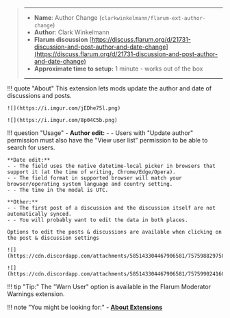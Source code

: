 > ---
> - **Name**: Author Change (`clarkwinkelmann/flarum-ext-author-change`)
> - **Author**: Clark Winkelmann
> - **Flarum discussion** [https://discuss.flarum.org/d/21731-discussion-and-post-author-and-date-change](https://discuss.flarum.org/d/21731-discussion-and-post-author-and-date-change)
> - **Approximate time to setup:** 1 minute - works out of the box
>
> ---

!!! quote "About"
    This extension lets mods update the author and date of discussions and posts.

    ![](https://i.imgur.com/jEDhe75l.png)

    ![](https://i.imgur.com/8p04C5b.png)

!!! question "Usage"
    - **Author edit:**
    - - Users with "Update author" permission must also have the "View user list" permission to be able to search for users.

    **Date edit:**
    - - The field uses the native datetime-local picker in browsers that support it (at the time of writing, Chrome/Edge/Opera).
    - - The field format in supported browser will match your browser/operating system language and country setting.
    - - The time in the modal is UTC.

    **Other:**
    - - The first post of a discussion and the discussion itself are not automatically synced.
    - - You will probably want to edit the data in both places.
    
    Options to edit the posts & discussions are available when clicking on the post & discussion settings
    
    ![](https://cdn.discordapp.com/attachments/585143304467906581/757598829750124596/unknown.png)
    
    ![](https://cdn.discordapp.com/attachments/585143304467906581/757599024160309359/unknown.png)
    
!!! tip "Tip:"
    The "Warn User" option is available in the Flarum Moderator Warnings extension.

!!! note "You might be looking for:"
    - **[About Extensions](/docs/how-to/extensions/about-extensions/)**
